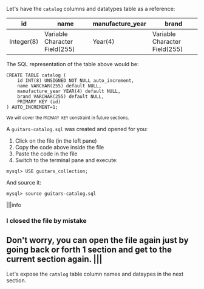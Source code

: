 Let's have the `catalog` columns and datatypes table as a reference:

| id | name | manufacture_year | brand |
|----|------|------|-------|
| Integer(8)   | Variable Character Field(255) | Year(4) | Variable Character Field(255) |

The SQL representation of the table above would be:

```
CREATE TABLE catalog ( 
	id INT(8) UNSIGNED NOT NULL auto_increment,
	name VARCHAR(255) default NULL,
	manufacture_year YEAR(4) default NULL,
	brand VARCHAR(255) default NULL,
	PRIMARY KEY (id)
) AUTO_INCREMENT=1;
```
<small>We will cover the `PRIMARY KEY` constraint in future sections.</small>

A `guitars-catalog.sql` was created and opened for you:

1. Click on the file (in the left pane)
2. Copy the code above inside the file
3. Paste the code in the file
4. Switch to the terminal pane and execute:

```
mysql> USE guitars_collection;
```
And source it:
```
mysql> source guitars-catalog.sql
```

|||info
### I closed the file by mistake
Don't worry, you can open the file again just by going back or forth 1 section and get to the current section again.
|||
--- 

Let's expose the `catalog` table column names and dataypes in the next section.